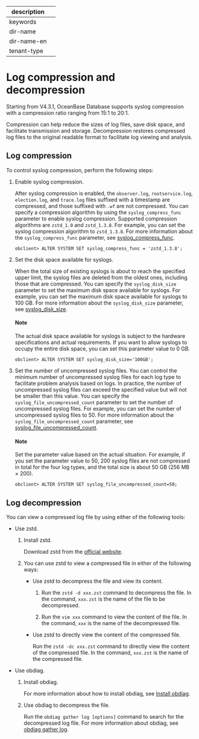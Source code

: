 | description ||
|---|---|
| keywords ||
| dir-name ||
| dir-name-en ||
| tenant-type ||

# Log compression and decompression

Starting from V4.3.1, OceanBase Database supports syslog compression with a compression ratio ranging from 15:1 to 20:1. 

Compression can help reduce the sizes of log files, save disk space, and facilitate transmission and storage. Decompression restores compressed log files to the original readable format to facilitate log viewing and analysis. 

## Log compression

To control syslog compression, perform the following steps: 

1. Enable syslog compression. 

   After syslog compression is enabled, the `observer.log`, `rootservice.log`, `election.log`, and `trace.log` files suffixed with a timestamp are compressed, and those suffixed with `.wf` are not compressed.
   You can specify a compression algorithm by using the `syslog_compress_func` parameter to enable syslog compression. Supported compression algorithms are `zstd_1.0` and `zstd_1.3.8`. For example, you can set the syslog compression algorithm to `zstd_1.3.8`. For more information about the `syslog_compress_func` parameter, see [syslog_compress_func](../../700.reference/800.configuration-items-and-system-variables/100.system-configuration-items/300.cluster-level-configuration-items/22040.syslog_compress_func.md). 

   ```shell
   obclient> ALTER SYSTEM SET syslog_compress_func = 'zstd_1.3.8';
   ```

2. Set the disk space available for syslogs. 

   When the total size of existing syslogs is about to reach the specified upper limit, the syslog files are deleted from the oldest ones, including those that are compressed.
   You can specify the `syslog_disk_size` parameter to set the maximum disk space available for syslogs. For example, you can set the maximum disk space available for syslogs to 100 GB. For more information about the `syslog_disk_size` parameter, see [syslog_disk_size](../../700.reference/800.configuration-items-and-system-variables/100.system-configuration-items/300.cluster-level-configuration-items/22050.syslog_disk_size.md). 

   <main id="notice" type='explain'>

      <h4>Note</h4>

      <p>The actual disk space available for syslogs is subject to the hardware specifications and actual requirements. If you want to allow syslogs to occupy the entire disk space, you can set this parameter value to 0 GB. </p>

    </main>

   ```shell
   obclient> ALTER SYSTEM SET syslog_disk_size='100GB';
   ```

3. Set the number of uncompressed syslog files. 
   You can control the minimum number of uncompressed syslog files for each log type to facilitate problem analysis based on logs. In practice, the number of uncompressed syslog files can exceed the specified value but will not be smaller than this value. 
   You can specify the `syslog_file_uncompressed_count` parameter to set the number of uncompressed syslog files. For example, you can set the number of uncompressed syslog files to 50. For more information about the `syslog_file_uncompressed_count` parameter, see [syslog_file_uncompressed_count](../../700.reference/800.configuration-items-and-system-variables/100.system-configuration-items/300.cluster-level-configuration-items/22060.syslog_file_uncompressed_count.md). 

   <main id="notice" type='explain'>

      <h4>Note</h4>

      <p>Set the parameter value based on the actual situation. For example, if you set the parameter value to 50, 200 syslog files are not compressed in total for the four log types, and the total size is about 50 GB (256 MB × 200). </p>

    </main>

   ```shell
   obclient> ALTER SYSTEM SET syslog_file_uncompressed_count=50;
   ```

## Log decompression

You can view a compressed log file by using either of the following tools:

* Use zstd. 

   1. Install zstd. 

      Download zstd from the [official website](https://github.com/facebook/zstd). 

   2. You can use zstd to view a compressed file in either of the following ways: 

      * Use zstd to decompress the file and view its content. 

         1. Run the `zstd -d xxx.zst` command to decompress the file. In the command, `xxx.zst` is the name of the file to be decompressed. 

         2. Run the `vim xxx` command to view the content of the file. In the command, `xxx` is the name of the decompressed file. 

      * Use zstd to directly view the content of the compressed file. 

         Run the `zstd -dc xxx.zst` command to directly view the content of the compressed file. In the command, `xxx.zst` is the name of the compressed file. 

* Use obdiag. 

   1. Install obdiag. 

      For more information about how to install obdiag, see [Install obdiag](https://en.oceanbase.com/docs/common-obdiag-en-10000000001143802).

   2. Use obdiag to decompress the file. 

      Run the `obdiag gather log [options]` command to search for the decompressed log file. For more information about obdiag, see [obdiag gather log](https://en.oceanbase.com/docs/common-obdiag-en-10000000001143800#2-title-obdiag%20gather%20log).